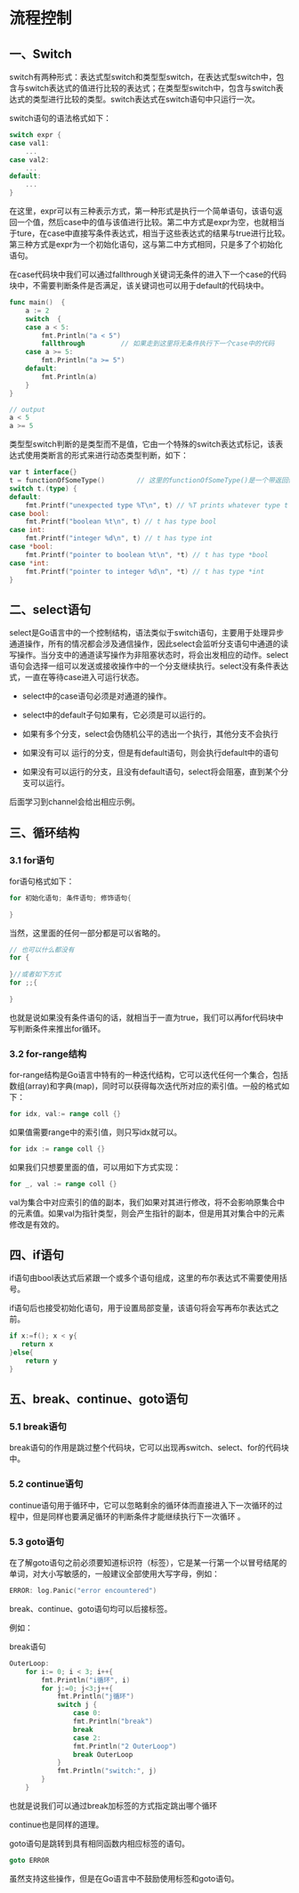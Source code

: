 # 流程控制






<extoc></extoc>

## 一、Switch

switch有两种形式：表达式型switch和类型型switch，在表达式型switch中，包含与switch表达式的值进行比较的表达式；在类型型switch中，包含与switch表达式的类型进行比较的类型。switch表达式在switch语句中只运行一次。

switch语句的语法格式如下：

```go
switch expr {
case val1:
    ...
case val2:
    ...
default:
    ...
}
```

在这里，expr可以有三种表示方式，第一种形式是执行一个简单语句，该语句返回一个值，然后case中的值与该值进行比较。第二中方式是expr为空，也就相当于ture，在case中直接写条件表达式，相当于这些表达式的结果与true进行比较。第三种方式是expr为一个初始化语句，这与第二中方式相同，只是多了个初始化语句。

在case代码块中我们可以通过fallthrough关键词无条件的进入下一个case的代码块中，不需要判断条件是否满足，该关键词也可以用于default的代码块中。

```go
func main()  {
	a := 2
	switch  {
	case a < 5:
		fmt.Println("a < 5")
		fallthrough			// 如果走到这里将无条件执行下一个case中的代码
	case a >= 5:
		fmt.Println("a >= 5")
	default:
		fmt.Println(a)
	}
}

// output
a < 5
a >= 5
```

类型型switch判断的是类型而不是值，它由一个特殊的switch表达式标记，该表达式使用类断言的形式来进行动态类型判断，如下：

```go
var t interface{}
t = functionOfSomeType()		// 这里的functionOfSomeType()是一个带返回值的函数，t用来接收这个返回值
switch t.(type) {
default:
	fmt.Printf("unexpected type %T\n", t) // %T prints whatever type t has
case bool:
	fmt.Printf("boolean %t\n", t) // t has type bool
case int:
	fmt.Printf("integer %d\n", t) // t has type int
case *bool:
	fmt.Printf("pointer to boolean %t\n", *t) // t has type *bool
case *int:
	fmt.Printf("pointer to integer %d\n", *t) // t has type *int
}
```

## 二、select语句

select是Go语言中的一个控制结构，语法类似于switch语句，主要用于处理异步通道操作，所有的情况都会涉及通信操作，因此select会监听分支语句中通道的读写操作。当分支中的通道读写操作为非阻塞状态时，将会出发相应的动作。select语句会选择一组可以发送或接收操作中的一个分支继续执行。select没有条件表达式，一直在等待case进入可运行状态。

- select中的case语句必须是对通道的操作。

- select中的default子句如果有，它必须是可以运行的。
- 如果有多个分支，select会伪随机公平的选出一个执行，其他分支不会执行
- 如果没有可以 运行的分支，但是有default语句，则会执行default中的语句
- 如果没有可以运行的分支，且没有default语句，select将会阻塞，直到某个分支可以运行。

后面学习到channel会给出相应示例。

## 三、循环结构

### 3.1 for语句

for语句格式如下：

```go
for 初始化语句; 条件语句; 修饰语句{
    
}
```

当然，这里面的任何一部分都是可以省略的。

```go
// 也可以什么都没有
for {
    
}//或者如下方式
for ;;{
    
}
```

也就是说如果没有条件语句的话，就相当于一直为true，我们可以再for代码块中写判断条件来推出for循环。

### 3.2 for-range结构

for-range结构是Go语言中特有的一种迭代结构，它可以迭代任何一个集合，包括数组(array)和字典(map)，同时可以获得每次迭代所对应的索引值。一般的格式如下：

```go
for idx, val:= range coll {}
```

如果值需要range中的索引值，则只写idx就可以。

```go
for idx := range coll {}
```

如果我们只想要里面的值，可以用如下方式实现：

```go
for _, val := range coll {}
```

val为集合中对应索引的值的副本，我们如果对其进行修改，将不会影响原集合中的元素值。如果val为指针类型，则会产生指针的副本，但是用其对集合中的元素修改是有效的。

## 四、if语句

if语句由bool表达式后紧跟一个或多个语句组成，这里的布尔表达式不需要使用括号。

if语句后也接受初始化语句，用于设置局部变量，该语句将会写再布尔表达式之前。

```go
if x:=f(); x < y{
   return x 
}else{
    return y
}
```

## 五、break、continue、goto语句

### 5.1 break语句

break语句的作用是跳过整个代码块，它可以出现再switch、select、for的代码块中。

### 5.2 continue语句

continue语句用于循环中，它可以忽略剩余的循环体而直接进入下一次循环的过程中，但是同样也要满足循环的判断条件才能继续执行下一次循环 。

### 5.3 goto语句

在了解goto语句之前必须要知道标识符（标签），它是某一行第一个以冒号结尾的单词，对大小写敏感的，一般建议全部使用大写字母，例如：

```go
ERROR: log.Panic("error encountered")
```

break、continue、goto语句均可以后接标签。

例如：

break语句

```go
OuterLoop:
    for i:= 0; i < 3; i++{
        fmt.Println("i循环", i)
        for j:=0; j<3;j++{
            fmt.Println("j循环")
            switch j {
                case 0:
                fmt.Println("break")
                break
                case 2:
                fmt.Println("2 OuterLoop")
                break OuterLoop
            }
            fmt.Println("switch:", j)
        }
    }
```

也就是说我们可以通过break加标签的方式指定跳出哪个循环

continue也是同样的道理。

goto语句是跳转到具有相同函数内相应标签的语句。

```go
goto ERROR
```

虽然支持这些操作，但是在Go语言中不鼓励使用标签和goto语句。





















